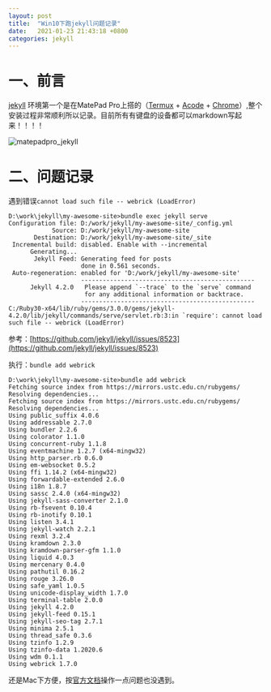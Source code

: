 ```yaml
---
layout: post
title:  "Win10下跑jekyll问题记录"
date:   2021-01-23 21:43:18 +0800
categories: jekyll
---
```


# 一、前言
  [jekyll](https://jekyllrb.com) 环境第一个是在MatePad Pro上搭的（[Termux](https://play.google.com/store/apps/details?id=com.termux) + [Acode](https://play.google.com/store/apps/details?id=com.foxdebug.acodefree) + [Chrome](https://play.google.com/store/apps/details?id=com.android.chrome)）,整个安装过程非常顺利所以记录。目前所有有键盘的设备都可以markdown写起来！！！！

  ![matepadpro_jekyll](/blog/assets/images/2021-01-23-Win10-jekyll-error/matepadpro_jekyll.jpg)

# 二、问题记录

遇到错误```cannot load such file -- webrick (LoadError)```

```
D:\work\jekyll\my-awesome-site>bundle exec jekyll serve
Configuration file: D:/work/jekyll/my-awesome-site/_config.yml
            Source: D:/work/jekyll/my-awesome-site
       Destination: D:/work/jekyll/my-awesome-site/_site
 Incremental build: disabled. Enable with --incremental
      Generating...
       Jekyll Feed: Generating feed for posts
                    done in 0.561 seconds.
 Auto-regeneration: enabled for 'D:/work/jekyll/my-awesome-site'
                    ------------------------------------------------
      Jekyll 4.2.0   Please append `--trace` to the `serve` command
                     for any additional information or backtrace.
                    ------------------------------------------------
C:/Ruby30-x64/lib/ruby/gems/3.0.0/gems/jekyll-4.2.0/lib/jekyll/commands/serve/servlet.rb:3:in `require': cannot load such file -- webrick (LoadError)
```

参考：[https://github.com/jekyll/jekyll/issues/8523](https://github.com/jekyll/jekyll/issues/8523)

执行：```bundle add webrick```

```
D:\work\jekyll\my-awesome-site>bundle add webrick
Fetching source index from https://mirrors.ustc.edu.cn/rubygems/
Resolving dependencies...
Fetching source index from https://mirrors.ustc.edu.cn/rubygems/
Resolving dependencies...
Using public_suffix 4.0.6
Using addressable 2.7.0
Using bundler 2.2.6
Using colorator 1.1.0
Using concurrent-ruby 1.1.8
Using eventmachine 1.2.7 (x64-mingw32)
Using http_parser.rb 0.6.0
Using em-websocket 0.5.2
Using ffi 1.14.2 (x64-mingw32)
Using forwardable-extended 2.6.0
Using i18n 1.8.7
Using sassc 2.4.0 (x64-mingw32)
Using jekyll-sass-converter 2.1.0
Using rb-fsevent 0.10.4
Using rb-inotify 0.10.1
Using listen 3.4.1
Using jekyll-watch 2.2.1
Using rexml 3.2.4
Using kramdown 2.3.0
Using kramdown-parser-gfm 1.1.0
Using liquid 4.0.3
Using mercenary 0.4.0
Using pathutil 0.16.2
Using rouge 3.26.0
Using safe_yaml 1.0.5
Using unicode-display_width 1.7.0
Using terminal-table 2.0.0
Using jekyll 4.2.0
Using jekyll-feed 0.15.1
Using jekyll-seo-tag 2.7.1
Using minima 2.5.1
Using thread_safe 0.3.6
Using tzinfo 1.2.9
Using tzinfo-data 1.2020.6
Using wdm 0.1.1
Using webrick 1.7.0
```

还是Mac下方便，按[官方文档](https://jekyllrb.com/docs/)操作一点问题也没遇到。